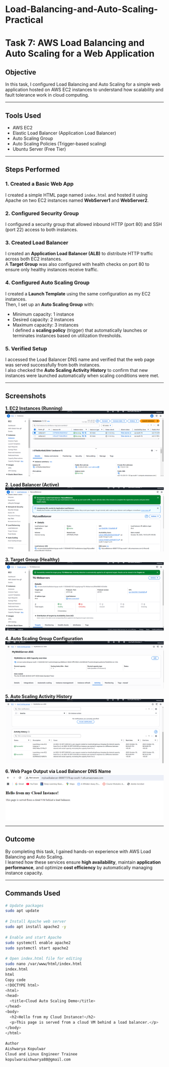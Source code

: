 # Load-Balancing-and-Auto-Scaling-Practical

# Task 7: AWS Load Balancing and Auto Scaling for a Web Application

## Objective
In this task, I configured Load Balancing and Auto Scaling for a simple web application hosted on AWS EC2 instances to understand how scalability and fault tolerance work in cloud computing.

---

## Tools Used
- AWS EC2  
- Elastic Load Balancer (Application Load Balancer)  
- Auto Scaling Group  
- Auto Scaling Policies (Trigger-based scaling)  
- Ubuntu Server (Free Tier)

---

## Steps Performed

### 1. Created a Basic Web App
I created a simple HTML page named `index.html` and hosted it using Apache on two EC2 instances named **WebServer1** and **WebServer2**.

### 2. Configured Security Group
I configured a security group that allowed inbound HTTP (port 80) and SSH (port 22) access to both instances.

### 3. Created Load Balancer
I created an **Application Load Balancer (ALB)** to distribute HTTP traffic across both EC2 instances.  
A **Target Group** was also configured with health checks on port 80 to ensure only healthy instances receive traffic.

### 4. Configured Auto Scaling Group
I created a **Launch Template** using the same configuration as my EC2 instances.  
Then, I set up an **Auto Scaling Group** with:  
- Minimum capacity: 1 instance  
- Desired capacity: 2 instances  
- Maximum capacity: 3 instances  
I defined a **scaling policy** (trigger) that automatically launches or terminates instances based on utilization thresholds.

### 5. Verified Setup
I accessed the Load Balancer DNS name and verified that the web page was served successfully from both instances.  
I also checked the **Auto Scaling Activity History** to confirm that new instances were launched automatically when scaling conditions were met.

---

## Screenshots

**1. EC2 Instances (Running)**  
![EC2 Instances](./EC2-Instances-(Running).png)

**2. Load Balancer (Active)**  
![Load Balancer](./Load-Balancer-(Active).png)

**3. Target Group (Healthy)**  
![Target Group](./Target-Group-(Healthy).png)

**4. Auto Scaling Group Configuration**  
![Auto Scaling Group](./Auto-Scaling-Group-configuration.png)

**5. Auto Scaling Activity History**  
![Auto Scaling Activity History](./Auto-Scaling-Activity-History.png)

**6. Web Page Output via Load Balancer DNS Name**  
![Web Page Output](./Web-page-output-via-Load-Balancer-DNS-name.png)

---

## Outcome
By completing this task, I gained hands-on experience with AWS Load Balancing and Auto Scaling.  
I learned how these services ensure **high availability**, maintain **application performance**, and optimize **cost efficiency** by automatically managing instance capacity.

---

## Commands Used

```bash
# Update packages
sudo apt update

# Install Apache web server
sudo apt install apache2 -y

# Enable and start Apache
sudo systemctl enable apache2
sudo systemctl start apache2

# Open index.html file for editing
sudo nano /var/www/html/index.html
index.html
html
Copy code
<!DOCTYPE html>
<html>
<head>
  <title>Cloud Auto Scaling Demo</title>
</head>
<body>
  <h2>Hello from my Cloud Instance!</h2>
  <p>This page is served from a cloud VM behind a load balancer.</p>
</body>
</html>

Author
Aishwarya Kopulwar
Cloud and Linux Engineer Trainee
kopulwaraishwarya88@gmail.com
